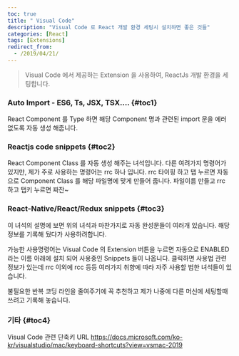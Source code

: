 ```yaml
---
toc: true
title: " Visual Code"
description: "Visual Code 로 React 개발 환경 세팅시 설치하면 좋은 것들"
categories: [React]
tags: [Extensions]
redirect_from:
  - /2019/04/21/
---
```


> Visual Code 에서 제공하는 Extension 을 사용하여, ReactJs 개발 환경을 세팅합니다.

### Auto Import - ES6, Ts, JSX, TSX.... {#toc1}

React Component 를 Type 하면 해당 Component 명과 관련된 import 문을 에러 없도록 자동 생성 해줍니다.

### Reactjs code snippets {#toc2}

React Component Class 를 자동 생성 해주는 녀석입니다.
다른 여려가지 명령어가 있지만, 제가 주로 사용하는 명령어는 rrc 하나 입니다.
rrc 타이핑 하고 탭 누르면 자동으로 Component Class 를 해당 파일명에 맞게 만들어 줍니다.
파일이름 만들고 rrc 하고 탭키 누르면 짜잔~

### React-Native/React/Redux snippets {#toc3}

이 녀석의 설명에 보면 위의 녀석과 마찬가지로 자동 완성문들이 여러개 있습니다.
해당 정보를 기록해 뒀다가 사용하려합니다.

가능한 사용명령어는 Visual Code 의 Extension 버튼을 누르면
자동으로 ENABLED 라는 이름 아래에 설치 되어 사용중인 Snippets 들이 나옵니다.
클릭하면 사용법 관련 정보가 있는데 rrc 이외에 rcc 등등 여러가지 취향에 따라 자주 사용할 법한 녀석들이 있습니다.

불필요한 반복 코딩 라인을 줄여주기에 꼭 추천하고 제가 나중에 다른 머신에 세팅할때 쓰려고 기록해 놓습니다.

### 기타 {#toc4}

Visual Code 관련 단축키 URL
<https://docs.microsoft.com/ko-kr/visualstudio/mac/keyboard-shortcuts?view=vsmac-2019>

[^1]: This is a footnote.

[kramdown]: https://kramdown.gettalong.org/
[My Blog]: https://marindie.github.io
